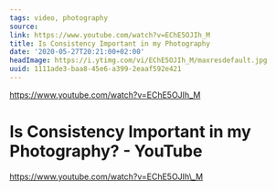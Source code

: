 ```yaml
---
tags: video, photography
source:
link: https://www.youtube.com/watch?v=EChE5OJIh_M
title: Is Consistency Important in my Photography
date: '2020-05-27T20:21:00+02:00'
headImage: https://i.ytimg.com/vi/EChE5OJIh_M/maxresdefault.jpg
uuid: 1111ade3-baa8-45e6-a399-2eaaf592e421
---
```


https://www.youtube.com/watch?v=EChE5OJIh_M

# Is Consistency Important in my Photography? - YouTube
https://www.youtube.com/watch?v=EChE5OJIh\_M
